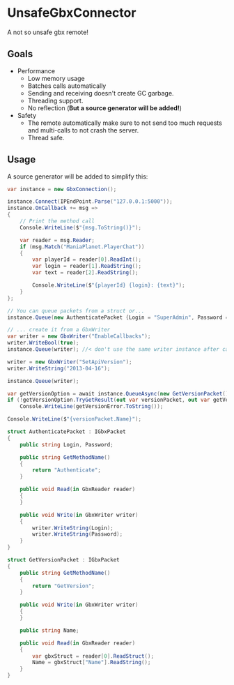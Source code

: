 # UnsafeGbxConnector

A not so unsafe gbx remote!

## Goals
- Performance
  - Low memory usage
  - Batches calls automatically
  - Sending and receiving doesn't create GC garbage.
  - Threading support.
  - No reflection (**But a source generator will be added!**)
- Safety
  - The remote automatically make sure to not send too much requests and multi-calls to not crash the server.
  - Thread safe.

## Usage
A source generator will be added to simplify this:
```csharp
var instance = new GbxConnection();

instance.Connect(IPEndPoint.Parse("127.0.0.1:5000"));
instance.OnCallback += msg =>
{
    // Print the method call
    Console.WriteLine($"{msg.ToString()}");

    var reader = msg.Reader;
    if (msg.Match("ManiaPlanet.PlayerChat"))
    {
        var playerId = reader[0].ReadInt();
        var login = reader[1].ReadString();
        var text = reader[2].ReadString();

        Console.WriteLine($"{playerId} {login}: {text}");
    }
};

// You can queue packets from a struct or...
instance.Queue(new AuthenticatePacket {Login = "SuperAdmin", Password = "SuperAdmin"});

// ... create it from a GbxWriter
var writer = new GbxWriter("EnableCallbacks");
writer.WriteBool(true);
instance.Queue(writer); //< don't use the same writer instance after calling .Queue()

writer = new GbxWriter("SetApiVersion");
writer.WriteString("2013-04-16");

instance.Queue(writer);

var getVersionOption = await instance.QueueAsync(new GetVersionPacket());
if (!getVersionOption.TryGetResult(out var versionPacket, out var getVersionError))
    Console.WriteLine(getVersionError.ToString());

Console.WriteLine($"{versionPacket.Name}");

struct AuthenticatePacket : IGbxPacket
{
    public string Login, Password;

    public string GetMethodName()
    {
        return "Authenticate";
    }

    public void Read(in GbxReader reader)
    {
    }

    public void Write(in GbxWriter writer)
    {
        writer.WriteString(Login);
        writer.WriteString(Password);
    }
}

struct GetVersionPacket : IGbxPacket
{
    public string GetMethodName()
    {
        return "GetVersion";
    }

    public void Write(in GbxWriter writer)
    {
    }

    public string Name;

    public void Read(in GbxReader reader)
    {
        var gbxStruct = reader[0].ReadStruct();
        Name = gbxStruct["Name"].ReadString();
    }
}
```